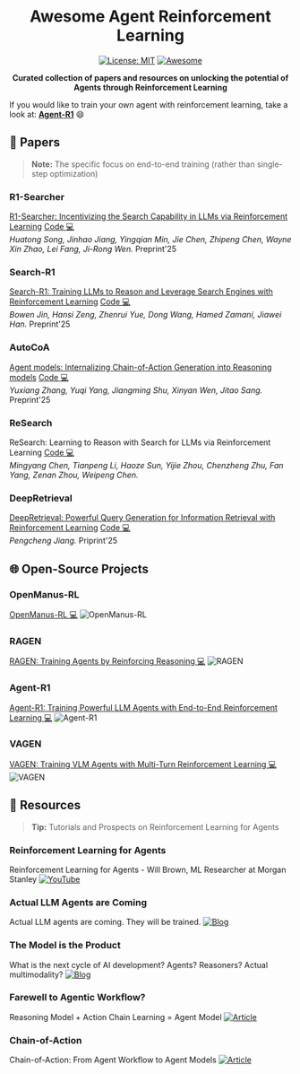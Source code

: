 <div align="center">

# Awesome Agent Reinforcement Learning

[![License: MIT](https://img.shields.io/badge/License-MIT-purple.svg)](LICENSE)
[![Awesome](https://awesome.re/badge.svg)](https://awesome.re)

**Curated collection of papers and resources on unlocking the potential of Agents through Reinforcement Learning**

</div>

If you would like to train your own agent with reinforcement learning, take a look at: <b><a href=https://github.com/0russwest0/Agent-R1>Agent-R1</a></b> 😄

## 📄 Papers

> **Note:** The specific focus on end-to-end training (rather than single-step optimization)

### R1-Searcher
[R1-Searcher: Incentivizing the Search Capability in LLMs via Reinforcement Learning](https://arxiv.org/abs/2503.05592) [Code 💻](https://github.com/RUCAIBox/R1-Searcher)  
*Huatong Song, Jinhao Jiang, Yingqian Min, Jie Chen, Zhipeng Chen, Wayne Xin Zhao, Lei Fang, Ji-Rong Wen.* Preprint'25

### Search-R1
[Search-R1: Training LLMs to Reason and Leverage Search Engines with Reinforcement Learning](https://arxiv.org/abs/2503.09516)  [Code 💻](https://github.com/PeterGriffinJin/Search-R1)  
*Bowen Jin, Hansi Zeng, Zhenrui Yue, Dong Wang, Hamed Zamani, Jiawei Han.* Preprint'25

### AutoCoA
[Agent models: Internalizing Chain-of-Action Generation into Reasoning models](https://arxiv.org/abs/2503.06580)  [Code 💻](https://github.com/ADaM-BJTU/AutoCoA)  
*Yuxiang Zhang, Yuqi Yang, Jiangming Shu, Xinyan Wen, Jitao Sang.* Preprint'25

### ReSearch
ReSearch: Learning to Reason with Search for LLMs via Reinforcement Learning  [Code 💻](https://github.com/Agent-RL/ReSearch)  
*Mingyang Chen, Tianpeng Li, Haoze Sun, Yijie Zhou, Chenzheng Zhu, Fan Yang, Zenan Zhou, Weipeng Chen.*

### DeepRetrieval
[DeepRetrieval: Powerful Query Generation for Information Retrieval with Reinforcement Learning](https://arxiv.org/abs/2503.00223) [Code 💻](https://github.com/pat-jj/DeepRetrieval)  
*Pengcheng Jiang.* Priprint'25

## 🌐 Open-Source Projects

### OpenManus-RL
[OpenManus-RL 💻](https://github.com/OpenManus/OpenManus-RL) ![OpenManus-RL](https://img.shields.io/github/stars/OpenManus/OpenManus-RL)

### RAGEN
[RAGEN: Training Agents by Reinforcing Reasoning 💻](https://github.com/RAGEN-AI/RAGEN) ![RAGEN](https://img.shields.io/github/stars/RAGEN-AI/RAGEN)

### Agent-R1
[Agent-R1: Training Powerful LLM Agents with End-to-End Reinforcement Learning 💻](https://github.com/0russwest0/Agent-R1) ![Agent-R1](https://img.shields.io/github/stars/0russwest0/Agent-R1)

### VAGEN
[VAGEN: Training VLM Agents with Multi-Turn Reinforcement Learning 💻](https://github.com/RAGEN-AI/VAGEN) ![VAGEN](https://img.shields.io/github/stars/RAGEN-AI/VAGEN)

## 🎁 Resources

> **Tip:** Tutorials and Prospects on Reinforcement Learning for Agents

### Reinforcement Learning for Agents
Reinforcement Learning for Agents - Will Brown, ML Researcher at Morgan Stanley [![YouTube](https://img.shields.io/badge/YouTube-Video-red)](https://www.youtube.com/watch?v=JIsgyk0Paic)  

### Actual LLM Agents are Coming
Actual LLM agents are coming. They will be trained. [![Blog](https://img.shields.io/badge/Blog-Post-blue)](https://vintagedata.org/blog/posts/designing-llm-agents)  


### The Model is the Product
What is the next cycle of AI development? Agents? Reasoners? Actual multimodality?  [![Blog](https://img.shields.io/badge/Blog-Post-blue)](https://vintagedata.org/blog/posts/model-is-the-product)

### Farewell to Agentic Workflow?
Reasoning Model + Action Chain Learning = Agent Model [![Article](https://img.shields.io/badge/WeChat-Article-green)](https://mp.weixin.qq.com/s/dDtFp4yaZuGYAvcP7qkD7w)

### Chain-of-Action
Chain-of-Action: From Agent Workflow to Agent Models [![Article](https://img.shields.io/badge/WeChat-Article-green)](https://mp.weixin.qq.com/s/aAW7gD_5gQ_DyhRLCfMjDw)
